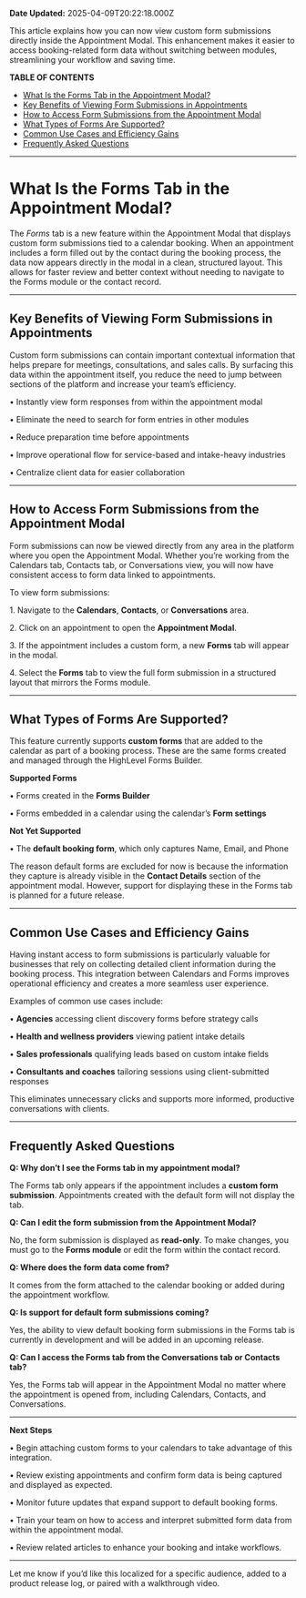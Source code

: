 **Date Updated:** 2025-04-09T20:22:18.000Z

This article explains how you can now view custom form submissions directly inside the Appointment Modal. This enhancement makes it easier to access booking-related form data without switching between modules, streamlining your workflow and saving time.

  
**TABLE OF CONTENTS**

* [What Is the Forms Tab in the Appointment Modal?](#What-Is-the-Forms-Tab-in-the-Appointment-Modal?)
* [Key Benefits of Viewing Form Submissions in Appointments](#Key-Benefits-of-Viewing-Form-Submissions-in-Appointments)
* [How to Access Form Submissions from the Appointment Modal](#How-to-Access-Form-Submissions-from-the-Appointment-Modal)
* [What Types of Forms Are Supported?](#What-Types-of-Forms-Are-Supported?)
* [Common Use Cases and Efficiency Gains](#Common-Use-Cases-and-Efficiency-Gains)
* [Frequently Asked Questions](#Frequently-Asked-Questions)

---

# **What Is the Forms Tab in the Appointment Modal?**

  
The _Forms_ tab is a new feature within the Appointment Modal that displays custom form submissions tied to a calendar booking. When an appointment includes a form filled out by the contact during the booking process, the data now appears directly in the modal in a clean, structured layout. This allows for faster review and better context without needing to navigate to the Forms module or the contact record.

  
---

## **Key Benefits of Viewing Form Submissions in Appointments**

  
Custom form submissions can contain important contextual information that helps prepare for meetings, consultations, and sales calls. By surfacing this data within the appointment itself, you reduce the need to jump between sections of the platform and increase your team’s efficiency.

 • Instantly view form responses from within the appointment modal

 • Eliminate the need to search for form entries in other modules

 • Reduce preparation time before appointments

 • Improve operational flow for service-based and intake-heavy industries

 • Centralize client data for easier collaboration

---

## **How to Access Form Submissions from the Appointment Modal**

  
Form submissions can now be viewed directly from any area in the platform where you open the Appointment Modal. Whether you’re working from the Calendars tab, Contacts tab, or Conversations view, you will now have consistent access to form data linked to appointments.

  
To view form submissions:

 1\. Navigate to the **Calendars**, **Contacts**, or **Conversations** area.

 2\. Click on an appointment to open the **Appointment Modal**.

 3\. If the appointment includes a custom form, a new **Forms** tab will appear in the modal.

 4\. Select the **Forms** tab to view the full form submission in a structured layout that mirrors the Forms module.

  
---

## **What Types of Forms Are Supported?**

  
This feature currently supports **custom forms** that are added to the calendar as part of a booking process. These are the same forms created and managed through the HighLevel Forms Builder.

  
**Supported Forms**

 • Forms created in the **Forms Builder**

 • Forms embedded in a calendar using the calendar’s **Form settings**

  
**Not Yet Supported**

 • The **default booking form**, which only captures Name, Email, and Phone

  
The reason default forms are excluded for now is because the information they capture is already visible in the **Contact Details** section of the appointment modal. However, support for displaying these in the Forms tab is planned for a future release.

  
---

## **Common Use Cases and Efficiency Gains**

  
Having instant access to form submissions is particularly valuable for businesses that rely on collecting detailed client information during the booking process. This integration between Calendars and Forms improves operational efficiency and creates a more seamless user experience.

  
Examples of common use cases include:

 • **Agencies** accessing client discovery forms before strategy calls

 • **Health and wellness providers** viewing patient intake details

 • **Sales professionals** qualifying leads based on custom intake fields

 • **Consultants and coaches** tailoring sessions using client-submitted responses

  
This eliminates unnecessary clicks and supports more informed, productive conversations with clients.

---

## **Frequently Asked Questions**

  
**Q: Why don’t I see the Forms tab in my appointment modal?**

The Forms tab only appears if the appointment includes a **custom form submission**. Appointments created with the default form will not display the tab.

  
**Q: Can I edit the form submission from the Appointment Modal?**

No, the form submission is displayed as **read-only**. To make changes, you must go to the **Forms module** or edit the form within the contact record.

  
**Q: Where does the form data come from?**

It comes from the form attached to the calendar booking or added during the appointment workflow.

  
**Q: Is support for default form submissions coming?**

Yes, the ability to view default booking form submissions in the Forms tab is currently in development and will be added in an upcoming release.

  
**Q: Can I access the Forms tab from the Conversations tab or Contacts tab?**

Yes, the Forms tab will appear in the Appointment Modal no matter where the appointment is opened from, including Calendars, Contacts, and Conversations.

---

**Next Steps**

 • Begin attaching custom forms to your calendars to take advantage of this integration.

 • Review existing appointments and confirm form data is being captured and displayed as expected.

 • Monitor future updates that expand support to default booking forms.

 • Train your team on how to access and interpret submitted form data from within the appointment modal.

 • Review related articles to enhance your booking and intake workflows.

---

Let me know if you’d like this localized for a specific audience, added to a product release log, or paired with a walkthrough video.
